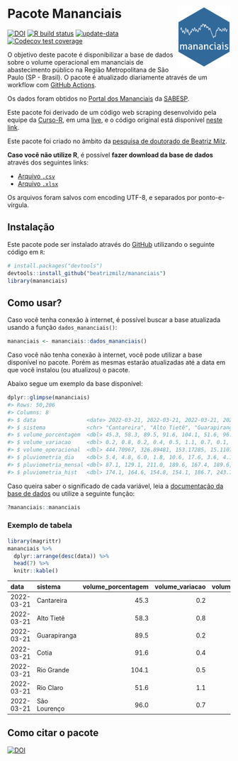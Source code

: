 
<!-- README.md is generated from README.Rmd. Please edit that file -->

# Pacote Mananciais <img src="man/figures/hexlogo.png" align="right" width = "120px"/>

<!-- badges: start -->

[![DOI](https://zenodo.org/badge/DOI/10.5281/zenodo.4733056.svg)](https://doi.org/10.5281/zenodo.4733056)
[![R build
status](https://github.com/beatrizmilz/mananciais/workflows/R-CMD-check/badge.svg)](https://github.com/beatrizmilz/mananciais/actions)
[![update-data](https://github.com/beatrizmilz/mananciais/actions/workflows/2-update_data.yaml/badge.svg)](https://github.com/beatrizmilz/mananciais/actions/workflows/2-update_data.yaml)
[![Codecov test
coverage](https://codecov.io/gh/beatrizmilz/mananciais/branch/master/graph/badge.svg)](https://codecov.io/gh/beatrizmilz/mananciais?branch=master)
<!-- badges: end -->

O objetivo deste pacote é disponibilizar a base de dados sobre o volume
operacional em mananciais de abastecimento público na Região
Metropolitana de São Paulo (SP - Brasil). O pacote é atualizado
diariamente através de um workflow com [GitHub
Actions](https://github.com/beatrizmilz/mananciais/actions).

Os dados foram obtidos no [Portal dos
Mananciais](http://mananciais.sabesp.com.br/Situacao) da
[SABESP](http://site.sabesp.com.br/site/Default.aspx).

Este pacote foi derivado de um código web scraping desenvolvido pela
equipe da [Curso-R](https://www.curso-r.com/), em uma
[live](https://youtu.be/jvZIxrMmOcQ), e o código original está
disponível [neste
link](https://github.com/curso-r/lives/blob/master/drafts/20200730_scraper_sabesp.R).

Este pacote foi criado no âmbito da [pesquisa de doutorado de Beatriz
Milz](https://beatrizmilz.github.io/tese/).

**Caso você não utilize R**, é possível **fazer download da base de
dados** através dos seguintes links:

  - [Arquivo
    `.csv`](https://github.com/beatrizmilz/mananciais/raw/master/inst/extdata/mananciais.csv)
  - [Arquivo
    `.xlsx`](https://github.com/beatrizmilz/mananciais/blob/master/inst/extdata/mananciais.xlsx?raw=true)

Os arquivos foram salvos com encoding UTF-8, e separados por
ponto-e-vírgula.

## Instalação

Este pacote pode ser instalado através do [GitHub](https://github.com/)
utilizando o seguinte código em `R`:

``` r
# install.packages("devtools")
devtools::install_github("beatrizmilz/mananciais")
library(mananciais)
```

## Como usar?

Caso você tenha conexão à internet, é possível buscar a base atualizada
usando a função `dados_mananciais()`:

``` r
mananciais <- mananciais::dados_mananciais() 
```

Caso você não tenha conexão à internet, você pode utilizar a base
disponível no pacote. Porém as mesmas estarão atualizadas até a data em
que você instalou (ou atualizou) o pacote.

Abaixo segue um exemplo da base disponível:

``` r
dplyr::glimpse(mananciais)
#> Rows: 50,206
#> Columns: 8
#> $ data                <date> 2022-03-21, 2022-03-21, 2022-03-21, 2022-03-21, 2…
#> $ sistema             <chr> "Cantareira", "Alto Tietê", "Guarapiranga", "Cotia…
#> $ volume_porcentagem  <dbl> 45.3, 58.3, 89.5, 91.6, 104.1, 51.6, 96.0, 45.1, 5…
#> $ volume_variacao     <dbl> 0.2, 0.8, 0.2, 0.4, 0.5, 1.1, 0.7, 0.1, 0.6, 0.1, …
#> $ volume_operacional  <dbl> 444.70967, 326.89481, 153.17285, 15.11071, 116.819…
#> $ pluviometria_dia    <dbl> 5.4, 4.8, 6.0, 1.8, 10.6, 17.6, 3.6, 4.1, 19.9, 0.…
#> $ pluviometria_mensal <dbl> 87.1, 129.1, 211.0, 189.6, 167.4, 189.6, 267.2, 81…
#> $ pluviometria_hist   <dbl> 174.1, 164.6, 154.8, 154.1, 186.7, 243.7, 195.1, 1…
```

Caso queira saber o significado de cada variável, leia a [documentação
da base de
dados](https://beatrizmilz.github.io/mananciais/reference/mananciais.html)
ou utilize a seguinte função:

``` r
?mananciais::mananciais
```

### Exemplo de tabela

``` r
library(magrittr)
mananciais %>% 
  dplyr::arrange(desc(data)) %>% 
  head(7) %>%
  knitr::kable()
```

| data       | sistema      | volume\_porcentagem | volume\_variacao | volume\_operacional | pluviometria\_dia | pluviometria\_mensal | pluviometria\_hist |
| :--------- | :----------- | ------------------: | ---------------: | ------------------: | ----------------: | -------------------: | -----------------: |
| 2022-03-21 | Cantareira   |                45.3 |              0.2 |           444.70967 |               5.4 |                 87.1 |              174.1 |
| 2022-03-21 | Alto Tietê   |                58.3 |              0.8 |           326.89481 |               4.8 |                129.1 |              164.6 |
| 2022-03-21 | Guarapiranga |                89.5 |              0.2 |           153.17285 |               6.0 |                211.0 |              154.8 |
| 2022-03-21 | Cotia        |                91.6 |              0.4 |            15.11071 |               1.8 |                189.6 |              154.1 |
| 2022-03-21 | Rio Grande   |               104.1 |              0.5 |           116.81923 |              10.6 |                167.4 |              186.7 |
| 2022-03-21 | Rio Claro    |                51.6 |              1.1 |             7.05458 |              17.6 |                189.6 |              243.7 |
| 2022-03-21 | São Lourenço |                96.0 |              0.7 |            85.22966 |               3.6 |                267.2 |              195.1 |

## Como citar o pacote

[![DOI](https://zenodo.org/badge/DOI/10.5281/zenodo.4733056.svg)](https://doi.org/10.5281/zenodo.4733056)
